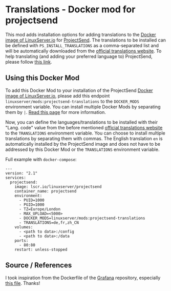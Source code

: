 # Translations - Docker mod for projectsend

This mod adds installation options for adding translations to the [Docker image of LinuxServer.io](https://github.com/linuxserver/docker-projectsend) for [ProjectSend](http://www.projectsend.org/). The translations to be installed can be defined with ``PS_INSTALL_TRANSLATIONS`` as a comma-separated list and will be automatically downloaded from the [official translations website](https://www.projectsend.org/translations/). To help translating (and adding your preferred language to) ProjectSend, please follow [this link](https://www.transifex.com/subwaydesign/projectsend/).

## Using this Docker Mod

To add this Docker Mod to your installation of the ProjectSend [Docker image of LinuxServer.io](https://github.com/linuxserver/docker-projectsend), please add this endpoint ``linuxserver/mods:projectsend-translations`` to the ``DOCKER_MODS`` environment variable. You can install multiple Docker Mods by separating them by ``|``. [Read this page](https://github.com/linuxserver/docker-mods#using-a-docker-mod) for more information.

Now, you can define the languages/translations to be installed with their "Lang. code" value from the before mentioned [official translations website](https://www.projectsend.org/translations/) to the ``TRANSLATIONS`` environment variable. You can choose to install multiple translations by separating them with commas. The English translation ``en`` is automatically installed by the ProjectSend image and does not have to be addressed by this Docker Mod or the ``TRANSLATIONS`` environment variable.

Full example with ``docker-compose``:

```
---
version: "2.1"
services:
  projectsend:
    image: lscr.io/linuxserver/projectsend
    container_name: projectsend
    environment:
      - PUID=1000
      - PGID=1000
      - TZ=Europe/London
      - MAX_UPLOAD=<5000>
      - DOCKER_MODS=linuxserver/mods:projectsend-translations
      - TRANSLATIONS=de,fr,zh_CN
    volumes:
      - <path to data>:/config
      - <path to data>:/data
    ports:
      - 80:80
    restart: unless-stopped
```

## Source / References
I took inspiration from the Dockerfile of the [Grafana](https://github.com/grafana/grafana/) repository, especially [this file](https://github.com/grafana/grafana/blob/main/packaging/docker/run.sh). Thanks!